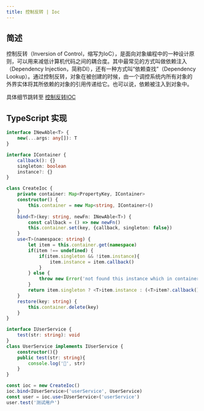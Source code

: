 ```yaml
---
title: 控制反转 | Ioc
---
```


## 简述

控制反转（Inversion of Control，缩写为IoC），是面向对象编程中的一种设计原则，可以用来减低计算机代码之间的耦合度。其中最常见的方式叫做依赖注入（Dependency Injection，简称DI），还有一种方式叫“依赖查找”（Dependency Lookup）。通过控制反转，对象在被创建的时候，由一个调控系统内所有对象的外界实体将其所依赖的对象的引用传递给它。也可以说，依赖被注入到对象中。

具体细节跳转至 [控制反转IOC](thinking/aop.md#控制反转ioc)

## TypeScript 实现

```ts
interface INewAble<T> {
    new(...args: any[]): T
}

interface IContainer {
    callback(): {}
    singleton: boolean
    instance?: {}
}

class CreateIoc {
    private container: Map<PropertyKey, IContainer>
    constructor() {
        this.container = new Map<string, IContainer>()
    }
    bind<T>(key: string, newFn: INewAble<T>) {
        const callback = () => new newFn()
        this.container.set(key, {callback, singleton: false})
    }
    use<T>(namespace: string) {
        let item = this.container.get(namespace)
        if(item !== undefined) {
            if(item.singleton && !item.instance){
                item.instance = item.callback()
            }
        } else {
            throw new Error('not found this instance which in container');
        }
        return item.singleton ? <T>item.instance : (<T>item?.callback())
    }
    restore(key: string) {
        this.container.delete(key)
    }
}

interface IUserService {
    test(str: string): void
}
class UserService implements IUserService {
    constructor(){}
    public test(str: string){
        console.log('🍊', str)
    }
}

const ioc = new CreateIoc()
ioc.bind<IUserService>('userService', UserService)
const user = ioc.use<IUserService>('userService')
user.test('测试用户')
```
